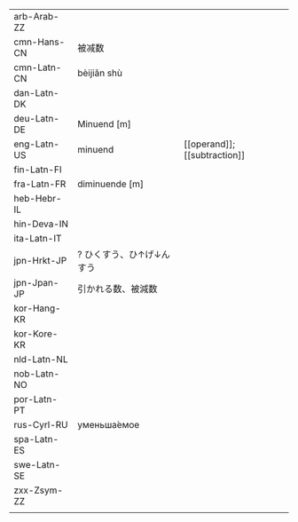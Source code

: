 | | | |
|-|-|-|
| arb-Arab-ZZ |  |  |
| cmn-Hans-CN | 被减数 |  |
| cmn-Latn-CN | bèijiǎn shù |  |
| dan-Latn-DK |  |  |
| deu-Latn-DE | Minuend [m] |  |
| eng-Latn-US | minuend | [[operand]]; [[subtraction]] |
| fin-Latn-FI |  |  |
| fra-Latn-FR | diminuende [m] |  |
| heb-Hebr-IL |  |  |
| hin-Deva-IN |  |  |
| ita-Latn-IT |  |  |
| jpn-Hrkt-JP | ? ひくすう、ひ↑げ↓んすう |  |
| jpn-Jpan-JP | 引かれる数、被減数 |  |
| kor-Hang-KR |  |  |
| kor-Kore-KR |  |  |
| nld-Latn-NL |  |  |
| nob-Latn-NO |  |  |
| por-Latn-PT |  |  |
| rus-Cyrl-RU | уменьша́емое |  |
| spa-Latn-ES |  |  |
| swe-Latn-SE |  |  |
| zxx-Zsym-ZZ |  |  |
|  |  |  |
